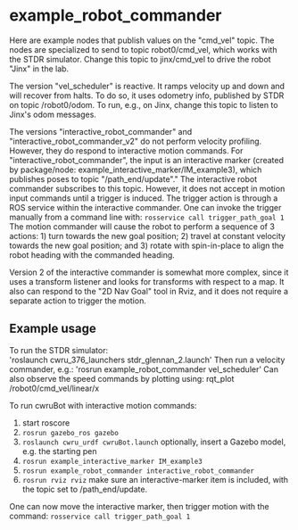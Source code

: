 # example_robot_commander

Here are example nodes that publish values on the "cmd_vel" topic.
The nodes are specialized to send to topic robot0/cmd_vel, which works with the STDR simulator.
Change this topic to jinx/cmd_vel to drive the robot "Jinx" in the lab.


The version "vel_scheduler" is reactive.  It ramps velocity up and down and will recover
from halts.  To do so, it uses odometry info, published by STDR on topic /robot0/odom.
To run, e.g., on Jinx, change this topic to listen to Jinx's odom messages.

The versions "interactive_robot_commander" and "interactive_robot_commander_v2" do not perform velocity profiling.  However, they do respond to interactive motion commands.  For "interactive_robot_commander", the input is an interactive marker (created by package/node: example_interactive_marker/IM_example3), which publishes poses to topic "/path_end/update"."  The interactive robot commander subscribes to this topic.  However, it does not accept in motion input commands until a trigger is induced.  The trigger action is through a ROS service within the interactive commander.  One can invoke the trigger manually from a command line with:
`rosservice call trigger_path_goal 1`
The motion commander will cause the robot to perform a sequence of 3 actions: 1) turn towards the new goal position; 2) travel at constant velocity towards the new goal position; and 3) rotate with spin-in-place to align the robot heading with the commanded heading.

Version 2 of the interactive commander is somewhat more complex, since it uses a transform listener and looks for transforms with respect to a map.  It also can respond to the "2D Nav Goal" tool in Rviz, and it does not require a separate action to trigger the motion.

## Example usage
To run the STDR simulator:  
'roslaunch cwru_376_launchers stdr_glennan_2.launch'
Then run a velocity commander, e.g.:
'rosrun example_robot_commander vel_scheduler'
Can also observe the speed commands by plotting using:
rqt_plot /robot0/cmd_vel/linear/x

To run cwruBot with interactive motion commands:
1) start roscore
2) `rosrun gazebo_ros gazebo`
3) `roslaunch cwru_urdf cwruBot.launch`
optionally, insert a Gazebo model, e.g. the starting pen
4) `rosrun example_interactive_marker IM_example3`
5) `rosrun example_robot_commander interactive_robot_commander`
6) `rosrun rviz rviz`
make sure an interactive-marker item is included, with the topic set to /path_end/update.

One can now move the interactive marker, then trigger motion with the command:
`rosservice call trigger_path_goal 1`






    
